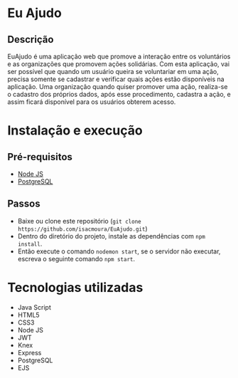 # Eu Ajudo

## Descrição
EuAjudo é uma aplicação web que promove a interação entre os voluntários e as organizações que promovem ações solidárias. Com esta aplicação, vai ser possível que quando um usuário queira se voluntariar em uma ação, precisa somente se cadastrar e verificar quais ações estão disponíveis na aplicação. Uma organização quando quiser promover uma ação, realiza-se o cadastro dos próprios dados, após esse procedimento, cadastra a ação, e assim ficará disponível para os usuários obterem acesso. 

# Instalação e execução
## Pré-requisitos
- [Node JS](https://nodejs.org/en/download/)
- [PostgreSQL](https://www.postgresql.org/download/)

## Passos
- Baixe ou clone este repositório (`git clone https://github.com/isacmoura/EuAjudo.git`)
- Dentro do diretório do projeto, instale as dependências com `npm install`.
- Então execute o comando `nodemon start`, se o servidor não executar, escreva o seguinte comando `npm start`.

# Tecnologias utilizadas
- Java Script 
- HTML5
- CSS3
- Node JS
- JWT
- Knex
- Express
- PostgreSQL
- EJS
